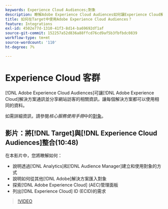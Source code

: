 ```yaml
---
keywords: Experience Cloud Audiences;對象
description: 瞭解Adobe Experience Cloud Audiences如何讓Experience Cloud解決方案與其他Adobe解決方案傳達和分享有關網站訪客的資訊。
title: 如何在Target中使用Adobe Experience Cloud Audiences？
feature: Integrations
exl-id: 4502e77d-1310-41f3-8d14-ba69692df1af
source-git-commit: 152257a52d836a88ffcd76cd9af5b3fbfbdc0839
workflow-type: tm+mt
source-wordcount: '110'
ht-degree: 7%

---
```


# Experience Cloud 客群

[!DNL Adobe Experience Cloud Audiences]可讓[!DNL Adobe Experience Cloud]解決方案通訊並分享網站訪客的相關資訊，讓每個解決方案都可以使用相同的資料。

如需詳細資訊，請參閱&#x200B;*核心服務使用手冊*&#x200B;中的[對象](https://experienceleague.adobe.com/docs/core-services/interface/audiences/audience-library.html??lang=zh-Hant)。

## 影片：將[!DNL Target]與[!DNL Experience Cloud Audiences]整合(10:48)

在本影片中，您將瞭解如何：

* 說明透過[!DNL Analytics]和[!DNL Audience Manager]建立和使用對象的方式
* 說明如何從其他[!DNL Adobe]解決方案匯入對象
* 探索[!DNL Adobe Experience Cloud] (AEC)管理面板
* 列出[!DNL Experience Cloud] ID (ECID)的需求

>[!VIDEO](https://video.tv.adobe.com/v/35152)
